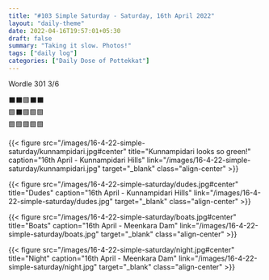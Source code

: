 ```yaml
---
title: "#103 Simple Saturday - Saturday, 16th April 2022"
layout: "daily-theme"
date: 2022-04-16T19:57:01+05:30
draft: false
summary: "Taking it slow. Photos!"
tags: ["daily log"]
categories: ["Daily Dose of Pottekkat"]
---
```


Wordle 301 3/6

⬛⬛🟩⬛⬛\
🟩⬛🟩🟩🟩\
🟩🟩🟩🟩🟩

{{< figure src="/images/16-4-22-simple-saturday/kunnampidari.jpg#center" title="Kunnampidari looks so green!" caption="16th April - Kunnampidari Hills" link="/images/16-4-22-simple-saturday/kunnampidari.jpg" target="_blank" class="align-center" >}}

{{< figure src="/images/16-4-22-simple-saturday/dudes.jpg#center" title="Dudes" caption="16th April - Kunnampidari Hills" link="/images/16-4-22-simple-saturday/dudes.jpg" target="_blank" class="align-center" >}}

{{< figure src="/images/16-4-22-simple-saturday/boats.jpg#center" title="Boats" caption="16th April - Meenkara Dam" link="/images/16-4-22-simple-saturday/boats.jpg" target="_blank" class="align-center" >}}

{{< figure src="/images/16-4-22-simple-saturday/night.jpg#center" title="Night" caption="16th April - Meenkara Dam" link="/images/16-4-22-simple-saturday/night.jpg" target="_blank" class="align-center" >}}
